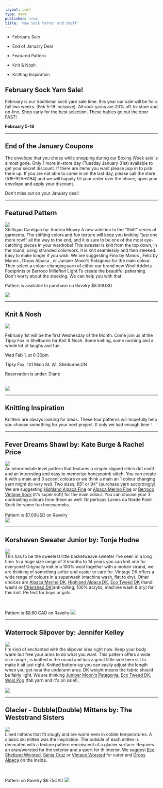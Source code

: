 ```yaml
---
layout: post
type: news
published: true
title: 'New Sock Yarns! and stuff'
---
```


- February Sale

- End of January Deal

- Featured Pattern

- Knit & Nosh

- Knitting Inspiration

<h2>February Sock Yarn Sale!</h2>
<p>February is our traditional sock yarn sale time. this year our sale will be for a full two weeks. (Feb 5-18 inclusive). All sock yarns are 20% off. In-store and on-line. Shop early for the best selection. These babies go out the door FAST!
</p>
<p><strong>February 5-18</strong></p>
<hr />
<h2>End of the January Coupons</h2>
<p>The envelope that you chose while shopping during our Boxing Week sale is almost gone. Only 1 more in-store day (Tuesday January 31st) available to get your secret discount. If there are items you want please pop in to pick them up. If you are not able to come in on the last day, please call the store (519-925-6194) and we will happily fill your order over the phone, open your envelope and apply your discount.

Don't miss out on your January deal!</p>
<hr />
<h2>Featured Pattern</h2>
<p><a href="https://www.ravelry.com/patterns/library/shiftigan"><img src="/img/shiftigan.jpg"></a> <br /> Shiftigan Cardigan by: Andrea Mowry A new addition to the "Shift" series of garments. The shifting colors and fun texture will keep you knitting “just one more row!” all the way to the end, and it is sure to be one of the most eye-catching pieces in your wardrobe! This sweater is knit from the top down, in the round, using stranded colorwork. It is knit seamlessly and then steeked. Easy to make longer if you wish. We are suggesting Fino by Manos , Feliz by Manos , Drops Alpaca , or Juniper Moon's Patagonia for the main colour. Then select a colour changing yarn of either our brand new Wool Addicts Footprints or Berroco Millefiori Light.To create the beautiful patterning. Don't worry about the steeking. We can help you with that!

Pattern is available to purchase on Ravelry $8.00USD<br />

<a href="https://www.woolandsilkcoshop.com/products/wool-addicts-footprints"><img src="/img/btn_shiftigan.png"></a></p>

<hr />
<h2>Knit & Nosh</h2>
<p><a href="https://tipsyfoxpub.com/menuqr/"><img src="/img/tipsyfox.jpg"></a><br />

February 1st will be the first Wednesday of the Month. Come join us at the Tipsy Fox in Shelburne for Knit & Nosh. Some kniting, some noshing and a whole lot of laughs and fun.

Wed Feb 1, at 6:30pm

Tipsy Fox, 101 Main St. W., Shelburne,ON

Reservation is under: Diane

<br />
 <a href="https://tipsyfoxpub.com/menuqr/"><img src="/img/btn_tipsyfox.png"></a></p>

<hr />
<h2>Knitting Inspiration</h2>
<p>Knitters are always looking for ideas. These four patterns will hopefully help you choose something for your next project. If only we had enough time !</p>
<hr>
  <h2>Fever Dreams Shawl by: Kate Burge & Rachel Price</h2>
<p><a href="https://www.ravelry.com/patterns/library/fever-dreams"><img src="/img/fever.jpg"></a>
<br />
An intermediate level pattern that features a simple slipped stitch dot motif and an interesting and easy to memorize honeycomb stitch. You can create it with a main and 3 accent colours or we think a main an 1 colour changing yarn might do very well. Two sizes, 68" or 94" (purchase yarn accordingly) We are suggesting <a href="https://www.woolandsilkcoshop.com/products/highland-alpaca-fine">Highland Alpaca Fine</a> or <a href="https://www.woolandsilkcoshop.com/collections/estelle/products/alpaca-merino-fine">Alpaca Merino Fine</a> or <a href="https://www.woolandsilkcoshop.com/products/vintage-sock">Berroco Vintage Sock</a> (it's super soft) for the main colour. You can choose your 3 contrasting colours from these as well. Or perhaps Laines du Norde Paint Sock for some fun honeycombs. 
 <br /><br/>Pattern is $7.00USD on Ravelry<br />
  <a href="https://www.woolandsilkcoshop.com/products/vintage-sock"><img src="/img/btn_fever.png"></a></p>

<hr />

<h2>Korshaven Sweater Junior by: Tonje Hodne</h2>
<p><a href="https://www.ravelry.com/patterns/library/korshavn-sweater-junior"><img src="/img/sweaterjr.jpg"></a>
<br />
This has to be the sweetest little basketweave sweater I've seen in a long time. In a huge size range of 3 months to 14 years you can knit one for everyone! Originally knit in a 100% wool together with a mohair strand, we are thinking of something softer and easier to care for. <a href"https://www.woolandsilkcoshop.com/products/vintage-dk">Vintage DK</a> offers a wide range of colours in a superwash (machine wash, flat to dry). Other choices are <a href="https://www.woolandsilkcoshop.com/products/alpaca-merino-dk">Alpaca Merino DK</a>, <a href="https://www.woolandsilkcoshop.com/products/highland-alpaca-dk">Highland Alpaca DK</a>, <a href="https://www.woolandsilkcoshop.com/products/eco-tweed-dk">Eco Tweed DK</a> (hand wash) or <a href="https://www.woolandsilkcoshop.com/products/cherished-dk">Cherished DK</a>(anti-pilling, 100% acrylic, machine wash & dry) for this knit. Perfect for boys or girls.

 <br /><br/>Pattern is $8.60 CAD on Ravelry
  <a href="https://www.woolandsilkcoshop.com/products/vintage-sock"><img src="/img/btn_sweaterjr.png"></a></p>


<hr />


 <h2>Waterrock Slipover by: Jennifer Kelley</h2>
<p><a href="https://www.ravelry.com/patterns/library/waterrock"><img src="/img/waterrock.jpg"></a>
<br />
I'm kind of enchanted with the slipover idea right now. Keep your body warm but free your arms to do what you want. This pattern offers a wide size range , is knitted in the round and has a great little side hem slit to make it sit just right. Knitted bottom-up you can easily adjust the length when you get near the underarm area. DK weight means the fabric should be fairly light. We are thinking <a href="https://www.woolandsilkcoshop.com/products/patagonia">Juniper Moon's Patagonia</a>, <a href="https://www.woolandsilkcoshop.com/products/eco-tweed-dk">Eco Tweed DK</a>, <a href="https://www.woolandsilkcoshop.com/products/wool-pop">Wool Pop</a> (fab yarn and it's on sale!),
 <br /><br/>
  <a href="https://www.woolandsilkcoshop.com/products/patagonia"><img src="/img/btn_waterrock.png"></a></p>


<hr />

 <h2>Glacier - Dubble(Double) Mittens by: The Weststrand Sisters</h2>
<p><a href="https://www.ravelry.com/patterns/library/glaciar---dubble-mittens"><img src="/img/glacier.jpg"></a>
<br />
Lined mittens that fit snugly and are warm even in colder temperatures. A classic ski mitten was the inspiration. The outside of each mitten is decorated with a texture pattern reminiscent of a glacier surface. Requires an aran/worsted for the exterior and a sport for th interior. We suggest <a href="https://www.woolandsilkcoshop.com/products/eco-shetland-worsted">Eco Shetland Worsted</a>, <a href="https://www.woolandsilkcoshop.com/products/santa-cruz">Santa Cruz</a> or <a href="https://www.woolandsilkcoshop.com/products/vintage">Vintage Worsted</a> for outer and <a href="https://www.woolandsilkcoshop.com/products/alpaca">Drops Alpaca</a> on the inside.


 <br /><br/>Pattern on Ravelry $6.75CAD
  <a href="https://www.woolandsilkcoshop.com/products/eco-shetland-worsted"><img src="/img/btn_glacier.png"></a></p>
